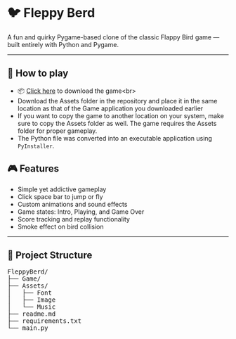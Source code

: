 # 🐦 Fleppy Berd

A fun and quirky Pygame-based clone of the classic Flappy Bird game — built entirely with Python and Pygame.

---

## 👾 How to play
- 📦 [Click here]([https://drive.google.com/your-copied-link](https://drive.google.com/file/d/1IdwUk0sPzztB4c1lhUlUu1MF07vfTyX5/view?usp=sharing)) to download the game<br>
- Download the Assets folder in the repository and place it in the same location as that of the Game application you downloaded earlier<br>
- If you want to copy the game to another location on your system, make sure to copy the Assets folder as well. The game requires the Assets folder for proper gameplay.<br>
- The Python file was converted into an executable application using `PyInstaller`.<br>

## 🎮 Features

- Simple yet addictive gameplay
- Click space bar to jump or fly
- Custom animations and sound effects
- Game states: Intro, Playing, and Game Over
- Score tracking and replay functionality
- Smoke effect on bird collision

---

## 📁 Project Structure
<pre>
FleppyBerd/
├── Game/
├── Assets/
│   ├── Font
│   ├── Image
│   └── Music
├── readme.md
├── requirements.txt
└── main.py
</pre>
